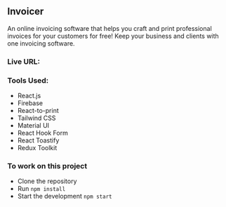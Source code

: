 ## Invoicer

An online invoicing software that helps you craft and print professional invoices for your customers for free! Keep your business and clients with one invoicing software.

### Live URL: 



### Tools Used:

- React.js
- Firebase
- React-to-print
- Tailwind CSS
- Material UI
- React Hook Form
- React Toastify
- Redux Toolkit

### To work on this project

- Clone the repository
- Run `npm install`
- Start the development `npm start`
